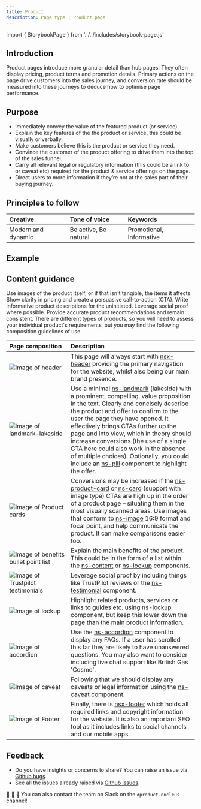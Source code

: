 ```yaml
---
title: Product
description: Page type | Product page
---
```


import { StorybookPage } from '../../includes/storybook-page.js'

## Introduction

Product pages introduce more granular detail than hub pages. They often display pricing, product terms and promotion details. Primary actions on the page drive customers into the sales journey, and conversion rate should be measured into these journeys to deduce how to optimise page performance.

## Purpose

* Immediately convey the value of the featured product (or service).
* Explain the key features of the the product or service, this could be visually or verbally.
* Make customers believe this is the product or service they need.
* Convince the customer of the product offering to drive them into the top of the sales funnel.
* Carry all relevant legal or regulatory information (this could be a link to or caveat etc) required for the product & service offerings on the page.
* Direct users to more information if they’re not at the sales part of their buying journey.

## Principles to follow

| Creative | Tone of voice | Keywords |
| :--- | :--- | :--- |
| Modern and dynamic  | Be active, Be natural | Promotional, Informative |

## Example

<StorybookPage story="examples-page-types--product"></StorybookPage>

## Content guidance

Use images of the product itself, or if that isn't tangible, the items it affects. Show clarity in pricing and create a persuasive call-to-action (CTA). Write informative product descriptions for the uninitiated. Leverage social proof where possible. Provide accurate product recommendations and remain consistent. There are different types of products, so you will need to assess your individual product's requirements, but you may find the following composition guidelines of use. 

| Page&nbsp;composition | Description |
| :--- | :--- |
| ![Image of header](https://user-images.githubusercontent.com/78355810/121555708-250d1f00-ca0b-11eb-86b9-df4a65ccfb60.png) | This page will always start with [nsx-header](/components/nsx-header.md) providing the primary navigation for the website, whilst also being our main brand presence. |
| ![Image of landmark-lakeside](https://user-images.githubusercontent.com/78355810/131121916-b8dc224f-c978-483d-bf2e-0365b98e95d6.png) | Use a minimal [ns-landmark](/components/ns-landmark.md) (lakeside) with a prominent, compelling, value proposition in the text. Clearly and concisely describe the product and offer to confirm to the user the page they have opened. It effectively brings CTAs further up the page and into view, which in theory should increase conversions (the use of a single CTA here could also work in the absence of multiple choices). Optionally, you could include an [ns-pill](/components/ns-pill.md) component to highlight the offer.|
| ![Image of Product cards](https://user-images.githubusercontent.com/78355810/131130369-1b5a8516-e240-4a27-993c-059852ab43ce.png) | Conversions may be increased if the [ns-product-card](/components/ns-pill.md) or [ns-card](/components/ns-card.md) (support with image type) CTAs are high up in the order of a product page – situating them in the most visually scanned areas. Use images that conform to [ns-image](/components/ns-image.md) 16:9 format and focal point, and help communicate the product. It can make comparisons easier too. |
| ![Image of benefits bullet point list](https://user-images.githubusercontent.com/78355810/131134066-0a731188-1311-4730-82a9-7cdbf67975c1.png) | Explain the main benefits of the product. This could be in the form of a list within the [ns-content](/components/ns-content.md) or [ns-lockup](/component/ns-lockup.md) components.  |
| ![Image of Trustpilot testimonials](https://user-images.githubusercontent.com/78355810/131138603-5e9eb629-e3bf-4d3d-b38e-50da73a28b77.png) | Leverage social proof by including things like TrustPilot reviews or the [ns-testimonial](/components/ns-testimonial.md) component.  |
| ![Image of lockup](https://user-images.githubusercontent.com/78355810/131138961-8f6b88a4-78bc-4774-96a9-96de6238585d.png) | Highlight related products, services or links to guides etc. using [ns-lockup](components/ns-lockup.md) component, but keep this lower down the page than the main product information. |
| ![Image of accordion](https://user-images.githubusercontent.com/78355810/131140408-01727e6c-e724-458c-bf15-0427f53149e0.png) | Use the [ns-accordion](/components/ns-accordion.md) component to display any FAQs. If a user has scrolled this far they are likely to have unanswered questions. You may also want to consider including live chat support like British Gas 'Cosmo'. |
| ![Image of caveat](https://user-images.githubusercontent.com/78355810/131139370-e7d72fef-b3a6-4a49-ad64-c7b7d4b63e70.png) | Following that we should display any caveats or legal information using the [ns-caveat](/component/ns-caveat.md) component.  |
| ![Image of Footer](https://user-images.githubusercontent.com/78355810/121567323-57704980-ca16-11eb-9951-598055b9808c.png) | Finally, there is [nsx-footer](/components/nsx-footer.md) which holds all required links and copyright information for the website. It is also an important SEO tool as it includes links to social channels and our mobile apps. |


## Feedback

* Do you have insights or concerns to share? You can raise an issue via [Github bugs](https://github.com/ConnectedHomes/nucleus/issues/new?assignees=&labels=Bug&template=a--bug-report.md&title=[bug]%20[page-type-product]).
* See all the issues already raised via [Github issues](https://github.com/connectedHomes/nucleus/issues?utf8=%E2%9C%93&q=is%3Aopen+is%3Aissue+label%3ABug+[page-type-product]).

💩 🎉 🦄 You can also contact the team on Slack on the `#product-nucleus` channel!
